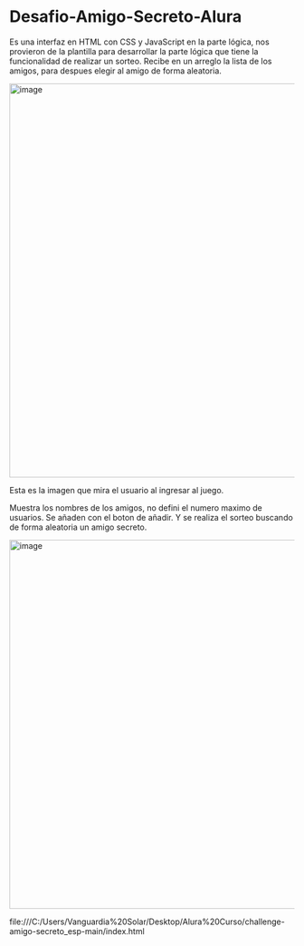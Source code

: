# Desafio-Amigo-Secreto-Alura
Es una interfaz en HTML con CSS y JavaScript en la parte lógica, nos provieron de la plantilla para desarrollar la parte lógica que tiene la funcionalidad de realizar un sorteo. Recibe en un arreglo la lista de los amigos, para despues elegir al amigo de forma aleatoria.

<img width="1363" height="695" alt="image" src="https://github.com/user-attachments/assets/8692a66f-1259-49b1-bba5-d3eef513138d" />

Esta es la imagen que mira el usuario al ingresar al juego.

Muestra los nombres de los amigos, no defini el numero maximo de usuarios. Se añaden con el boton de añadir. Y se realiza el sorteo buscando de forma aleatoria un amigo secreto.


<img width="1243" height="651" alt="image" src="https://github.com/user-attachments/assets/5454bbb8-2e40-4b7b-a31d-da8adbcc2422" />


file:///C:/Users/Vanguardia%20Solar/Desktop/Alura%20Curso/challenge-amigo-secreto_esp-main/index.html
